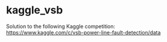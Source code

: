# kaggle_vsb
Solution to the following Kaggle competition: <br>
<a href="https://www.kaggle.com/c/vsb-power-line-fault-detection/data">https://www.kaggle.com/c/vsb-power-line-fault-detection/data</a>

